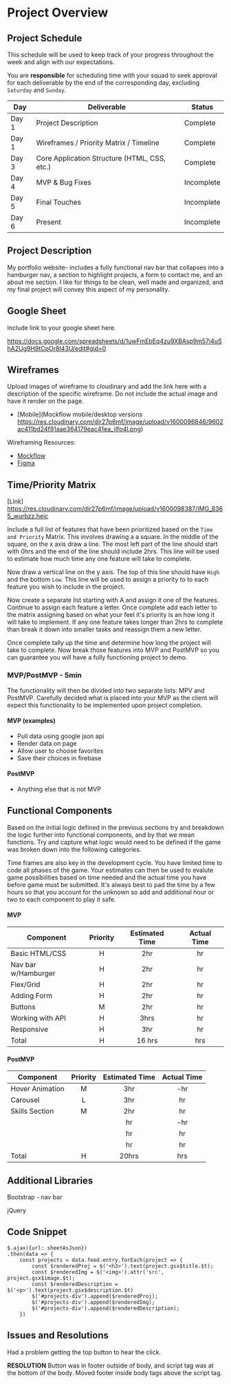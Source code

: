 # Project Overview

## Project Schedule

This schedule will be used to keep track of your progress throughout the week and align with our expectations.  

You are **responsible** for scheduling time with your squad to seek approval for each deliverable by the end of the corresponding day, excluding `Saturday` and `Sunday`.

|  Day | Deliverable | Status
|---|---| ---|
|Day 1| Project Description | Complete
|Day 1| Wireframes / Priority Matrix / Timeline | Complete
|Day 3| Core Application Structure (HTML, CSS, etc.) | Complete
|Day 4| MVP & Bug Fixes | Incomplete
|Day 5| Final Touches | Incomplete
|Day 6| Present | Incomplete


## Project Description

My portfolio website- includes a fully functional nav bar that collapses into a hamburger nav, a section to highlight projects, a form to contact me, and an about me section. I like for things to be clean, well made and organized, and my final project will convey this aspect of my personality. 

## Google Sheet

Include link to your google sheet here.  

https://docs.google.com/spreadsheets/d/1uwFmEbEq4zu9XBAsp9m57i4uShA2Ug9H9tCpOr8I43U/edit#gid=0 

## Wireframes

Upload images of wireframe to cloudinary and add the link here with a description of the specific wireframe. Do not include the actual image and have it render on the page.  

- [Mobile](Mockflow mobile/desktop versions  https://res.cloudinary.com/dir27p6mf/image/upload/v1600096846/9602ac411bd24f91aae364179eac41ea_jlfp4l.png)


Wireframing Resources:

- [Mockflow](https://mockflow.com/app/#Wireframe)
- [Figma](https://www.figma.com/)


## Time/Priority Matrix 

[Link] https://res.cloudinary.com/dir27p6mf/image/upload/v1600098387/IMG_8365_wurbzz.heic

Include a full list of features that have been prioritized based on the `Time and Priority` Matrix.  This involves drawing a a square.  In the middle of the square, on the x axis draw a line.  The most left part of the line should start with 0hrs and the end of the line should include 2hrs.  This line will be used to estimate how much time any one feature will take to complete. 

Now draw a vertical line on the y axis.  The top of this line should have `High` and the bottom `Low`.  This line will be used to assign a priority to to each feature you wish to include in the project.  

Now create a separate list starting with A and assign it one of the features.  Continue to assign each feature a letter.  Once complete add each letter to the matrix assigning based on what your feel it's priority is an how long it will take to implement. If any one feature takes longer than 2hrs to complete than break it down into smaller tasks and reassign them a new letter. 

Once complete tally up the time and determine how long the project will take to complete. Now break those features into MVP and PostMVP so you can guarantee you will have a fully functioning project to demo. 

### MVP/PostMVP - 5min

The functionality will then be divided into two separate lists: MPV and PostMVP.  Carefully decided what is placed into your MVP as the client will expect this functionality to be implemented upon project completion.  

#### MVP (examples)

- Pull data using google json api
- Render data on page 
- Allow user to choose favorites 
- Save their choices in firebase

#### PostMVP 

- Anything else that is not MVP

## Functional Components

Based on the initial logic defined in the previous sections try and breakdown the logic further into functional components, and by that we mean functions.  Try and capture what logic would need to be defined if the game was broken down into the following categories.

Time frames are also key in the development cycle.  You have limited time to code all phases of the game.  Your estimates can then be used to evalute game possibilities based on time needed and the actual time you have before game must be submitted. It's always best to pad the time by a few hours so that you account for the unknown so add and additional hour or two to each component to play it safe.

#### MVP
| Component | Priority | Estimated Time | Actual Time |
| --- | :---: |  :---: | :---: | 
| Basic HTML/CSS | H | 2hr | hr |
| Nav bar w/Hamburger | H | 2hr | hr |
| Flex/Grid | H | 2hr | hr |  
| Adding Form | H | 2hr|  hr | 
| Buttons| M | 2hr | hr|
| Working with API | H | 3hrs|  hr | 
| Responsive | H | 3hr | hr | hr |
| Total | H | 16 hrs| hrs |

#### PostMVP
| Component | Priority | Estimated Time | Actual Time |
| --- | :---: |  :---: | :---: | 
| Hover Animation | M | 3hr | -hr | hr |
| Carousel | L | 3hr | hr |
| Skills Section | M | 2hr | hr |
|  |  | hr | -hr | hr |
|  |  | hr | hr |
|  |  | hr | hr |
| Total | H | 20hrs| hrs |

## Additional Libraries
Bootstrap - nav bar

jQuery 
## Code Snippet

    $.ajax({url: sheetAsJson})
    .then(data => {
        const projects = data.feed.entry.forEach(project => {
            const $renderedProj = $('<h3>').text(project.gsx$title.$t);
            const $renderedImg = $('<img>').attr('src', project.gsx$image.$t);
            const $renderedDescription = $('<p>').text(project.gsx$description.$t)
            $('#projects-div').append($renderedProj);
            $('#projects-div').append($renderedImg);
            $('#projects-div').append($renderedDescription);
        })


## Issues and Resolutions
 Had a problem getting the top button to hear the click.     


**RESOLUTION**
Button was in footer outside of body, and script tag was at the bottom of the body. Moved footer inside body tags above the script tag. 